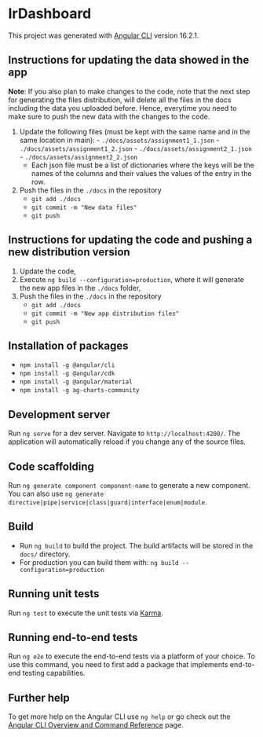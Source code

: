 # IrDashboard

This project was generated with [Angular CLI](https://github.com/angular/angular-cli) version 16.2.1.

## Instructions for updating the data showed in the app
**Note**: If you also plan to make changes to the code, note that the next step for generating the files distribution, will delete all the files in the docs including the data you uploaded before. Hence, everytime you need to make sure to push the new data with the changes to the code. 

1. Update the following files (must be kept with the same name and in the same location in main):
        - `./docs/assets/assignment1_1.json`
        - `./docs/assets/assignment1_2.json`
        - `./docs/assets/assignment2_1.json`
        - `./docs/assets/assignment2_2.json`
    - Each json file must be a list of dictionaries where the keys will be the names of the columns and their
    values the values of the entry in the row.
2. Push the files in the `./docs` in the repository 
    - `git add ./docs`
    - `git commit -m "New data files"`
    - `git push`

## Instructions for updating the code and pushing a new distribution version
1. Update the code,
2. Execute `ng build --configuration=production`, where it will generate the new app files in the `./docs` folder,
3. Push the files in the `./docs` in the repository 
    - `git add ./docs`
    - `git commit -m "New app distribution files"`
    - `git push`


## Installation of packages
- `npm install -g @angular/cli`
- `npm install -g @angular/cdk`
- `npm install -g @angular/material`
- `npm install -g ag-charts-community`

## Development server

Run `ng serve` for a dev server. Navigate to `http://localhost:4200/`. The application will automatically reload if you change any of the source files.

## Code scaffolding

Run `ng generate component component-name` to generate a new component. You can also use `ng generate directive|pipe|service|class|guard|interface|enum|module`.

## Build

- Run `ng build` to build the project. The build artifacts will be stored in the `docs/` directory.
- For production you can build them with: `ng build --configuration=production`

## Running unit tests

Run `ng test` to execute the unit tests via [Karma](https://karma-runner.github.io).

## Running end-to-end tests

Run `ng e2e` to execute the end-to-end tests via a platform of your choice. To use this command, you need to first add a package that implements end-to-end testing capabilities.

## Further help

To get more help on the Angular CLI use `ng help` or go check out the [Angular CLI Overview and Command Reference](https://angular.io/cli) page.
